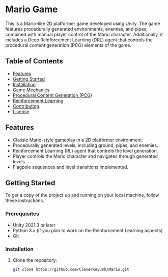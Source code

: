 # Mario Game

This is a Mario-like 2D platformer game developed using Unity. The game features procedurally generated environments, enemies, and pipes, combined with manual player control of the Mario character. Additionally, it includes a Deep Reinforcement Learning (DRL) agent that controls the procedural content generation (PCG) elements of the game.

## Table of Contents

- [Features](#features)
- [Getting Started](#getting-started)
- [Installation](#installation)
- [Game Mechanics](#game-mechanics)
- [Procedural Content Generation (PCG)](#procedural-content-generation-pcg)
- [Reinforcement Learning](#reinforcement-learning)
- [Contributing](#contributing)
- [License](#license)

## Features

- Classic Mario-style gameplay in a 2D platformer environment.
- Procedurally generated levels, including ground, pipes, and enemies.
- Reinforcement Learning (RL) agent that controls the level generation.
- Player controls the Mario character and navigates through generated levels.
- Flagpole sequences and level transitions implemented.

## Getting Started

To get a copy of the project up and running on your local machine, follow these instructions.

### Prerequisites

- Unity 2021.3 or later
- Python 3.x (if you plan to work on the Reinforcement Learning aspects)
- Git

### Installation

1. Clone the repository:

   ```bash
   git clone https://github.com/CleverKeyush/Mario.git

